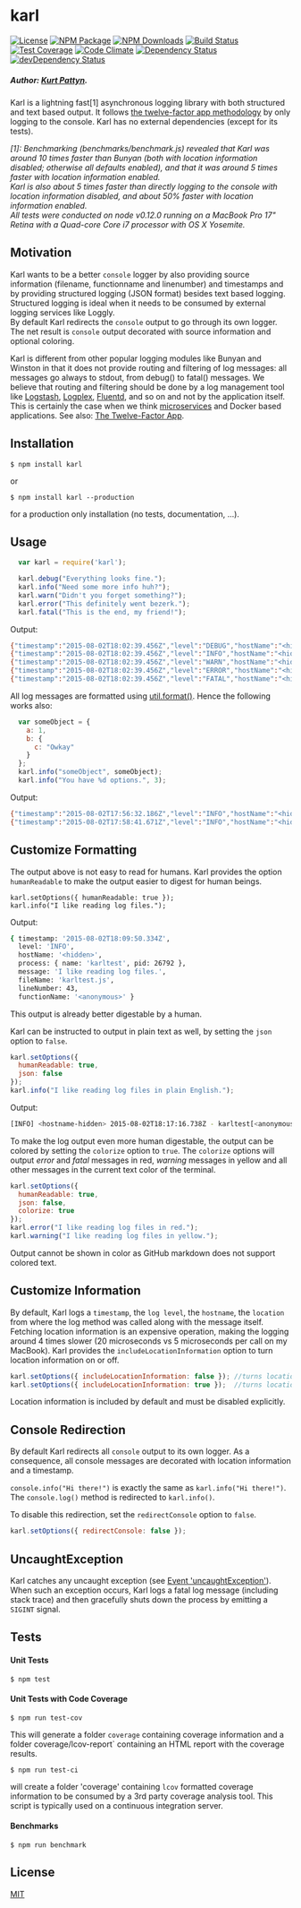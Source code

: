 # karl
  [![License][license-image]][license-url]
  [![NPM Package][npm-image]][npm-url]
  [![NPM Downloads][npm-downloads-image]][npm-downloads-url]
  [![Build Status][travis-image]][travis-url]
  [![Test Coverage][coveralls-image]][coveralls-url]
  [![Code Climate][codeclimate-image]][codeclimate-url]
  [![Dependency Status][david-image]][david-url]
  [![devDependency Status][david-dev-image]][david-dev-url]
  
##### Author: [Kurt Pattyn](https://github.com/kurtpattyn).
  
Karl is a lightning fast[1] asynchronous logging library with both structured and text based output.
It follows [the twelve-factor app methodology](http://12factor.net) by only logging to the console.
Karl has no external dependencies (except for its tests).

*\[1]: Benchmarking (benchmarks/benchmark.js) revealed that Karl was around 10 times faster than Bunyan (both with location information disabled; otherwise all defaults enabled), and that it was around 5 times faster with location information enabled.*  
*Karl is also about 5 times faster than directly logging to the console with location information disabled, and about 50% faster with location information enabled.*  
*All tests were conducted on node v0.12.0 running on a MacBook Pro 17" Retina with a Quad-core Core i7 processor with OS X Yosemite.*

## Motivation
Karl wants to be a better `console` logger by also providing source information (filename, functionname and linenumber) and timestamps and by providing structured logging (JSON format) besides text based logging.  
Structured logging is ideal when it needs to be consumed by external logging services like Loggly.  
By default Karl redirects the `console` output to go through its own logger. The net result is `console` output decorated with source information and optional coloring.

Karl is different from other popular logging modules like Bunyan and Winston in that it does not provide routing and filtering of log messages: all messages go always to stdout, from debug() to fatal() messages.
We believe that routing and filtering should be done by a log management tool like [Logstash](https://www.elastic.co/products/logstash), [Logplex](https://github.com/heroku/logplex), [Fluentd](https://github.com/fluent/fluentd), and so on and not by the application itself.  
This is certainly the case when we think [microservices](http://microservices.io) and Docker based applications. See also: [The Twelve-Factor App](http://12factor.net/logs).

## Installation

```bashp
$ npm install karl
```

or

```bashp
$ npm install karl --production
```
for a production only installation (no tests, documentation, ...).

## Usage
``` js
  var karl = require('karl');

  karl.debug("Everything looks fine.");
  karl.info("Need some more info huh?");
  karl.warn("Didn't you forget something?");
  karl.error("This definitely went bezerk.");
  karl.fatal("This is the end, my friend!");
```

Output:

```sh
{"timestamp":"2015-08-02T18:02:39.456Z","level":"DEBUG","hostName":"<hidden>","process":{"name":"karltest","pid":26693},"message":"Everything looks fine.","fileName":"karltest.js","lineNumber":41,"functionName":"<anonymous>"}
{"timestamp":"2015-08-02T18:02:39.456Z","level":"INFO","hostName":"<hidden>","process":{"name":"karltest","pid":26693},"message":"Need some more info huh?","fileName":"karltest.js","lineNumber":42,"functionName":"<anonymous>"}
{"timestamp":"2015-08-02T18:02:39.456Z","level":"WARN","hostName":"<hidden>","process":{"name":"karltest","pid":26693},"message":"Didn't you forget something?","fileName":"karltest.js","lineNumber":43,"functionName":"<anonymous>"}
{"timestamp":"2015-08-02T18:02:39.456Z","level":"ERROR","hostName":"<hidden>","process":{"name":"karltest","pid":26693},"message":"This definitely went bezerk.","fileName":"karltest.js","lineNumber":44,"functionName":"<anonymous>"}
{"timestamp":"2015-08-02T18:02:39.456Z","level":"FATAL","hostName":"<hidden>","process":{"name":"karltest","pid":26693},"message":"This is the end, my friend!","fileName":"karltest.js","lineNumber":45,"functionName":"<anonymous>"}
```

All log messages are formatted using [util.format()](https://nodejs.org/api/util.html#util_util_format_format).
Hence the following works also:

```javascript
  var someObject = {
    a: 1,
    b: {
      c: "Owkay"
    }
  };
  karl.info("someObject", someObject);
  karl.info("You have %d options.", 3);
```

Output:

```sh
{"timestamp":"2015-08-02T17:56:32.186Z","level":"INFO","hostName":"<hidden>","process":{"name":"karltest","pid":26603},"message":"someObject { a: 1, b: { c: 'Owkay' } }","fileName":"karltest.js","lineNumber":48,"functionName":"<anonymous>"}
{"timestamp":"2015-08-02T17:58:41.671Z","level":"INFO","hostName":"<hidden>","process":{"name":"karltest","pid":26632},"message":"You have 3 options.","fileName":"karltest.js","lineNumber":48,"functionName":"<anonymous>"}
```

## Customize Formatting
The output above is not easy to read for humans.
Karl provides the option `humanReadable` to make the output easier to digest for human beings.

```javasript
karl.setOptions({ humanReadable: true });
karl.info("I like reading log files.");
```

Output:

```sh
{ timestamp: '2015-08-02T18:09:50.334Z',
  level: 'INFO',
  hostName: '<hidden>',
  process: { name: 'karltest', pid: 26792 },
  message: 'I like reading log files.',
  fileName: 'karltest.js',
  lineNumber: 43,
  functionName: '<anonymous>' }
```

This output is already better digestable by a human.

Karl can be instructed to output in plain text as well, by setting the `json` option to `false`.

```javascript
karl.setOptions({
  humanReadable: true,
  json: false
});
karl.info("I like reading log files in plain English.");
```

Output:

```sh
[INFO] <hostname-hidden> 2015-08-02T18:17:16.738Z - karltest[<anonymous>@karltest.js(43)]: I like reading log files in plain English.
```

To make the log output even more human digestable, the output can be colored by setting the `colorize` option to `true`. The `colorize` options will output *error* and *fatal* messages in red, *warning* messages in yellow and all other messages in the current text color of the terminal.

```javascript
karl.setOptions({
  humanReadable: true,
  json: false,
  colorize: true
});
karl.error("I like reading log files in red.");
karl.warning("I like reading log files in yellow.");
```
Output cannot be shown in color as GitHub markdown does not support colored text.

## Customize Information
By default, Karl logs a `timestamp`, the `log level`, the `hostname`, the `location` from where the log method was called along with the message itself.
Fetching location information is an expensive operation, making the logging around 4 times slower (20 microseconds vs 5 microseconds per call on my MacBook). Karl provides the `includeLocationInformation` option to turn location information on or off.

```javascript
karl.setOptions({ includeLocationInformation: false }); //turns location information off
karl.setOptions({ includeLocationInformation: true });  //turns location information on (default)
```

Location information is included by default and must be disabled explicitly.

## Console Redirection
By default Karl redirects all `console` output to its own logger.
As a consequence, all console messages are decorated with location information and a timestamp.

`console.info("Hi there!")` is exactly the same as `karl.info("Hi there!")`.
The `console.log()` method is redirected to `karl.info()`.

To disable this redirection, set the `redirectConsole` option to `false`.

```javascript
karl.setOptions({ redirectConsole: false });
```

## UncaughtException
Karl catches any uncaught exception (see [Event 'uncaughtException'](https://nodejs.org/api/process.html#process_event_uncaughtexception)).
When such an exception occurs, Karl logs a fatal log message (including stack trace) and then gracefully shuts down the process by emitting a `SIGINT` signal.


## Tests

#### Unit Tests

```bashp
$ npm test
```

#### Unit Tests with Code Coverage

```bashp
$ npm run test-cov
```

This will generate a folder `coverage` containing coverage information and a folder coverage/lcov-report` containing an HTML report with the coverage results.

```bashp
$ npm run test-ci
```
will create a folder 'coverage' containing `lcov` formatted coverage information to be consumed by a 3rd party coverage analysis tool. This script is typically used on a continuous integration server.

#### Benchmarks

```bashp
$ npm run benchmark
```

## License

  [MIT](LICENSE)

[npm-image]: https://badge.fury.io/js/karl.svg
[npm-url]: https://www.npmjs.com/package/karl
[npm-downloads-image]: https://img.shields.io/npm/dm/karl.svg?style=flat
[npm-downloads-url]: https://www.npmjs.org/package/karl
[coveralls-image]: https://coveralls.io/repos/KurtPattyn/karl/badge.svg?branch=master&service=github
[coveralls-url]: https://coveralls.io/github/KurtPattyn/karl?branch=master
[travis-image]: https://travis-ci.org/KurtPattyn/karl.svg?branch=master
[travis-url]: https://travis-ci.org/KurtPattyn/karl
[codeclimate-image]: https://codeclimate.com/github/KurtPattyn/karl/badges/gpa.svg
[codeclimate-url]: https://codeclimate.com/github/KurtPattyn/karl
[david-image]: https://david-dm.org/kurtpattyn/karl.svg
[david-url]: https://david-dm.org/kurtpattyn/karl
[david-dev-image]: https://david-dm.org/kurtpattyn/karl/dev-status.svg
[david-dev-url]: https://david-dm.org/kurtpattyn/karl#info=devDependencies
[license-image]: http://img.shields.io/badge/license-MIT-blue.svg?style=flat
[license-url]: LICENSE
